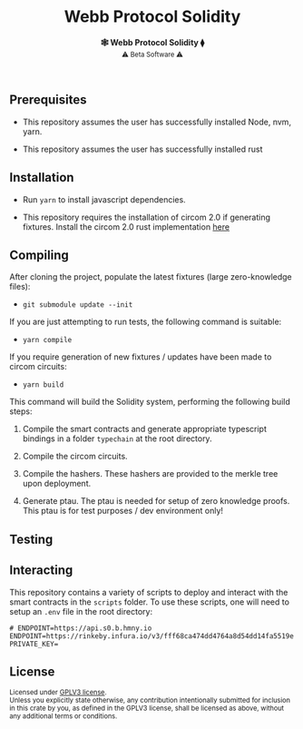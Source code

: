<h1 align="center">Webb Protocol Solidity</h1>

<p align="center">
    <strong>🕸️  Webb Protocol Solidity  ⧫</strong>
    <br />
    <sub> ⚠️ Beta Software ⚠️ </sub>
</p>

<br />

## Prerequisites

- This repository assumes the user has successfully installed Node, nvm, yarn.

- This repository assumes the user has successfully installed rust
## Installation

- Run `yarn` to install javascript dependencies.

- This repository requires the installation of circom 2.0 if generating fixtures. Install the circom 2.0 rust implementation [here](https://docs.circom.io/getting-started/installation/)

## Compiling

After cloning the project, populate the latest fixtures (large zero-knowledge files):

- `git submodule update --init`

If you are just attempting to run tests, the following command is suitable:

- `yarn compile`

If you require generation of new fixtures / updates have been made to circom circuits:

- `yarn build`

This command will build the Solidity system, performing the following build steps:

1. Compile the smart contracts and generate appropriate typescript bindings in a folder `typechain` at the root directory.

2. Compile the circom circuits.

3. Compile the hashers. These hashers are provided to the merkle tree upon deployment.

4. Generate ptau. The ptau is needed for setup of zero knowledge proofs. This ptau is for test purposes / dev environment only!

## Testing 

## Interacting

This repository contains a variety of scripts to deploy and interact with the smart contracts in the `scripts` folder. To use these scripts, one will need to setup an `.env` file in the root directory:

```
# ENDPOINT=https://api.s0.b.hmny.io
ENDPOINT=https://rinkeby.infura.io/v3/fff68ca474dd4764a8d54dd14fa5519e
PRIVATE_KEY=
```

## License

<sup>
Licensed under <a href="LICENSE">GPLV3 license</a>.
</sup>

<br/>

<sub>
Unless you explicitly state otherwise, any contribution intentionally submitted
for inclusion in this crate by you, as defined in the GPLV3 license, shall
be licensed as above, without any additional terms or conditions.
</sub>

